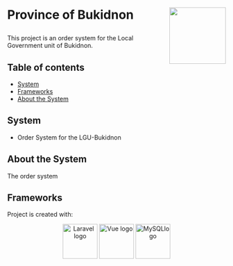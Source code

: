 # <p align="left"> Province of Bukidnon <img align="right" width="130" height="130" src="https://user-images.githubusercontent.com/110511810/182833967-10ee68c3-de51-4488-8fb9-b35af178f7e0.png"> 

This project is an order system for the Local Government unit of Bukidnon.

## Table of contents
* [System](#system)
* [Frameworks](#frameworks)
* [About the System](#about-the-system)

## System
* Order System for the LGU-Bukidnon
	
## About the System
The order system

## Frameworks
Project is created with: <br>
<p align="center">
<img height="80" src="https://raw.githubusercontent.com/laravel/art/master/logo-lockup/5%20SVG/2%20CMYK/1%20Full%20Color/laravel-logolockup-cmyk-red.svg" alt="Laravel logo"> <img height="80" src="https://user-images.githubusercontent.com/110511810/182852513-928532de-7ae6-4da8-a9df-983bb33ffb24.png" alt="Vue logo"> <img height="80" src="https://user-images.githubusercontent.com/110511810/182852842-1e610e16-213b-4e38-9c52-a2c473407047.png" alt="MySQLlogo">




